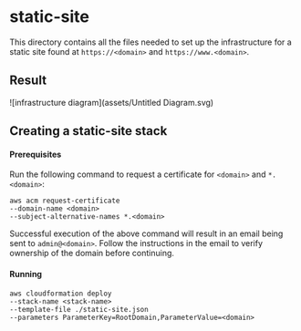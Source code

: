 # static-site

This directory contains all the files needed to set up the infrastructure for a static site found at `https://<domain>` and `https://www.<domain>`.

## Result

![infrastructure diagram](assets/Untitled Diagram.svg)

## Creating a static-site stack

#### Prerequisites
Run the following command to request a certificate for `<domain>` and `*.<domain>`:

```
aws acm request-certificate 
--domain-name <domain> 
--subject-alternative-names *.<domain>
```
Successful execution of the above command will result in an email being sent to `admin@<domain>`. Follow the instructions in the email to verify ownership of the domain before continuing.

#### Running

```
aws cloudformation deploy 
--stack-name <stack-name> 
--template-file ./static-site.json
--parameters ParameterKey=RootDomain,ParameterValue=<domain>
```